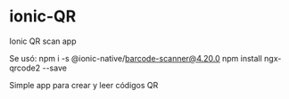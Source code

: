 # ionic-QR
Ionic QR scan app

Se usó:
npm i -s @ionic-native/barcode-scanner@4.20.0
npm install ngx-qrcode2 --save

Simple app para crear y leer códigos QR 

